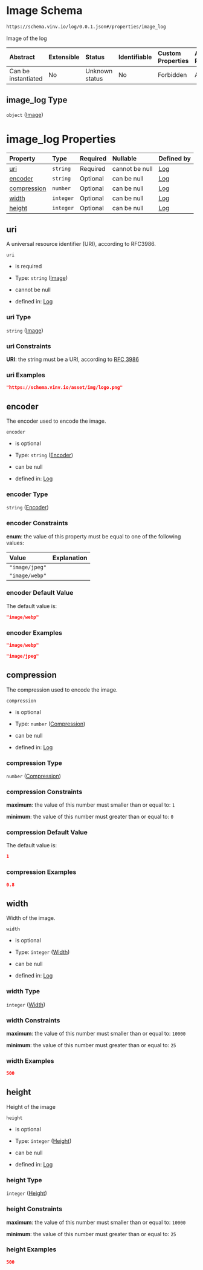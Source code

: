# Image Schema

```txt
https://schema.vinv.io/log/0.0.1.json#/properties/image_log
```

Image of the log

| Abstract            | Extensible | Status         | Identifiable | Custom Properties | Additional Properties | Access Restrictions | Defined In                                                                                                              |
| :------------------ | :--------- | :------------- | :----------- | :---------------- | :-------------------- | :------------------ | :---------------------------------------------------------------------------------------------------------------------- |
| Can be instantiated | No         | Unknown status | No           | Forbidden         | Allowed               | none                | [dereferenced.doc.json\*](../../../../../vinv-schemas/vinv-tree/out/0.0.1/dereferenced.doc.json "open original schema") |

## image\_log Type

`object` ([Image](dereferenced-properties-image.md))

# image\_log Properties

| Property                    | Type      | Required | Nullable       | Defined by                                                                                                                                          |
| :-------------------------- | :-------- | :------- | :------------- | :-------------------------------------------------------------------------------------------------------------------------------------------------- |
| [uri](#uri)                 | `string`  | Required | cannot be null | [Log](dereferenced-properties-image-properties-image.md "https://schema.vinv.io/log/0.0.1.json#/properties/image_log/properties/uri")               |
| [encoder](#encoder)         | `string`  | Optional | can be null    | [Log](dereferenced-properties-image-properties-encoder.md "https://schema.vinv.io/log/0.0.1.json#/properties/image_log/properties/encoder")         |
| [compression](#compression) | `number`  | Optional | can be null    | [Log](dereferenced-properties-image-properties-compression.md "https://schema.vinv.io/log/0.0.1.json#/properties/image_log/properties/compression") |
| [width](#width)             | `integer` | Optional | can be null    | [Log](dereferenced-properties-image-properties-width.md "https://schema.vinv.io/log/0.0.1.json#/properties/image_log/properties/width")             |
| [height](#height)           | `integer` | Optional | can be null    | [Log](dereferenced-properties-image-properties-height.md "https://schema.vinv.io/log/0.0.1.json#/properties/image_log/properties/height")           |

## uri

A universal resource identifier (URI), according to RFC3986.

`uri`

*   is required

*   Type: `string` ([Image](dereferenced-properties-image-properties-image.md))

*   cannot be null

*   defined in: [Log](dereferenced-properties-image-properties-image.md "https://schema.vinv.io/log/0.0.1.json#/properties/image_log/properties/uri")

### uri Type

`string` ([Image](dereferenced-properties-image-properties-image.md))

### uri Constraints

**URI**: the string must be a URI, according to [RFC 3986](https://tools.ietf.org/html/rfc3986 "check the specification")

### uri Examples

```json
"https://schema.vinv.io/asset/img/logo.png"
```

## encoder

The encoder used to encode the image.

`encoder`

*   is optional

*   Type: `string` ([Encoder](dereferenced-properties-image-properties-encoder.md))

*   can be null

*   defined in: [Log](dereferenced-properties-image-properties-encoder.md "https://schema.vinv.io/log/0.0.1.json#/properties/image_log/properties/encoder")

### encoder Type

`string` ([Encoder](dereferenced-properties-image-properties-encoder.md))

### encoder Constraints

**enum**: the value of this property must be equal to one of the following values:

| Value          | Explanation |
| :------------- | :---------- |
| `"image/jpeg"` |             |
| `"image/webp"` |             |

### encoder Default Value

The default value is:

```json
"image/webp"
```

### encoder Examples

```json
"image/webp"
```

```json
"image/jpeg"
```

## compression

The compression used to encode the image.

`compression`

*   is optional

*   Type: `number` ([Compression](dereferenced-properties-image-properties-compression.md))

*   can be null

*   defined in: [Log](dereferenced-properties-image-properties-compression.md "https://schema.vinv.io/log/0.0.1.json#/properties/image_log/properties/compression")

### compression Type

`number` ([Compression](dereferenced-properties-image-properties-compression.md))

### compression Constraints

**maximum**: the value of this number must smaller than or equal to: `1`

**minimum**: the value of this number must greater than or equal to: `0`

### compression Default Value

The default value is:

```json
1
```

### compression Examples

```json
0.8
```

## width

Width of the image.

`width`

*   is optional

*   Type: `integer` ([Width](dereferenced-properties-image-properties-width.md))

*   can be null

*   defined in: [Log](dereferenced-properties-image-properties-width.md "https://schema.vinv.io/log/0.0.1.json#/properties/image_log/properties/width")

### width Type

`integer` ([Width](dereferenced-properties-image-properties-width.md))

### width Constraints

**maximum**: the value of this number must smaller than or equal to: `10000`

**minimum**: the value of this number must greater than or equal to: `25`

### width Examples

```json
500
```

## height

Height of the image

`height`

*   is optional

*   Type: `integer` ([Height](dereferenced-properties-image-properties-height.md))

*   can be null

*   defined in: [Log](dereferenced-properties-image-properties-height.md "https://schema.vinv.io/log/0.0.1.json#/properties/image_log/properties/height")

### height Type

`integer` ([Height](dereferenced-properties-image-properties-height.md))

### height Constraints

**maximum**: the value of this number must smaller than or equal to: `10000`

**minimum**: the value of this number must greater than or equal to: `25`

### height Examples

```json
500
```
